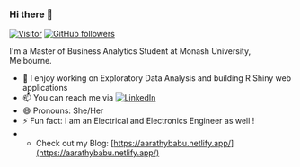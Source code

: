 ### Hi there 👋

[![Visitor](https://visitor-badge.glitch.me/badge?page_id=aarathybabu97.visitor-badge)](https://github.com/aarathybabu97) [![GitHub followers](https://img.shields.io/github/followers/aarathybabu97.svg?style=social&label=Follow&maxAge=2592000)](https://github.com/aarathybabu97?tab=followers)



I'm a Master of Business Analytics Student at Monash University, Melbourne.


- 🔭 I enjoy working on Exploratory Data Analysis and building R Shiny web applications
- 📫 You can reach me via <a href="https://www.linkedin.com/in/aarathybabu/">![LinkedIn](https://img.shields.io/badge/LinkedIn-0077B5?style=for-the-badge&logo=linkedin&logoColor=white)</a>
- 😄 Pronouns: She/Her
- ⚡ Fun fact: I am an Electrical and Electronics Engineer as well !
- - Check out my Blog: [https://aarathybabu.netlify.app/](https://aarathybabu.netlify.app/)

